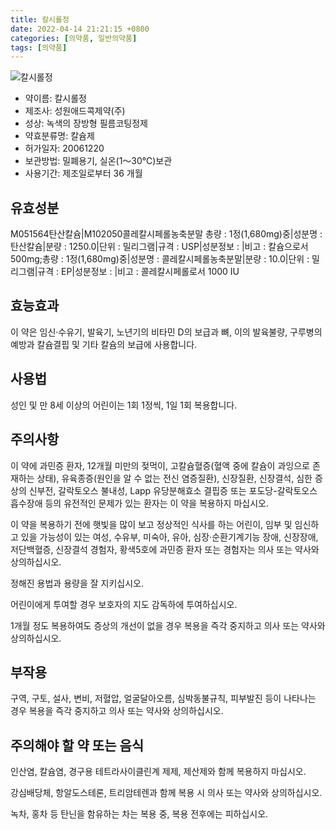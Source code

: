 ```yaml
---
title: 칼시롤정
date: 2022-04-14 21:21:15 +0800
categories: [의약품, 일반의약품]
tags: [의약품]
---
```

![칼시롤정](https://nedrug.mfds.go.kr/pbp/cmn/itemImageDownload/147428248730900101)

- 약이름: 칼시롤정
- 제조사: 성원애드콕제약(주)
- 성상: 녹색의 장방형 필름코팅정제
- 약효분류명: 칼슘제
- 허가일자: 20061220
- 보관방법: 밀폐용기, 실온(1～30℃)보관
- 사용기간: 제조일로부터 36 개월
## 유효성분
M051564탄산칼슘|M102050콜레칼시페롤농축분말
총량 : 1정(1,680mg)중|성분명 : 탄산칼슘|분량 : 1250.0|단위 : 밀리그램|규격 : USP|성분정보 : |비고 : 칼슘으로서 500mg;총량 : 1정(1,680mg)중|성분명 : 콜레칼시페롤농축분말|분량 : 10.0|단위 : 밀리그램|규격 : EP|성분정보 : |비고 : 콜레칼시페롤로서 1000 IU
## 효능효과
이 약은 임신·수유기, 발육기, 노년기의 비타민 D의 보급과 뼈, 이의 발육불량, 구루병의 예방과 칼슘결핍 및 기타 칼슘의 보급에 사용합니다.

## 사용법
성인 및 만 8세 이상의 어린이는 1회 1정씩, 1일 1회 복용합니다.

## 주의사항
이 약에 과민증 환자, 12개월 미만의 젖먹이, 고칼슘혈증(혈액 중에 칼슘이 과잉으로 존재하는 상태), 유육종증(원인을 알 수 없는 전신 염증질환), 신장질환, 신장결석, 심한 증상의 신부전, 갈락토오스 불내성, Lapp 유당분해효소 결핍증 또는 포도당-갈락토오스 흡수장애 등의 유전적인 문제가 있는 환자는 이 약을 복용하지 마십시오.

이 약을 복용하기 전에 햇빛을 많이 보고 정상적인 식사를 하는 어린이, 임부 및 임신하고 있을 가능성이 있는 여성, 수유부, 미숙아, 유아, 심장·순환기계기능 장애, 신장장애, 저단백혈증, 신장결석 경험자, 황색5호에 과민증 환자 또는 경험자는 의사 또는 약사와 상의하십시오.

정해진 용법과 용량을 잘 지키십시오.

어린이에게 투여할 경우 보호자의 지도 감독하에 투여하십시오.

1개월 정도 복용하여도 증상의 개선이 없을 경우 복용을 즉각 중지하고 의사 또는 약사와 상의하십시오.

## 부작용
구역, 구토, 설사, 변비, 저혈압, 얼굴달아오름, 심박동불규칙, 피부발진 등이 나타나는 경우 복용을 즉각 중지하고 의사 또는 약사와 상의하십시오.

## 주의해야 할 약 또는 음식
인산염, 칼슘염, 경구용 테트라사이클린계 제제, 제산제와 함께 복용하지 마십시오.

강심배당체, 항알도스테론, 트리암테렌과 함께 복용 시 의사 또는 약사와 상의하십시오.

녹차, 홍차 등 탄닌을 함유하는 차는 복용 중, 복용 전후에는 피하십시오.

